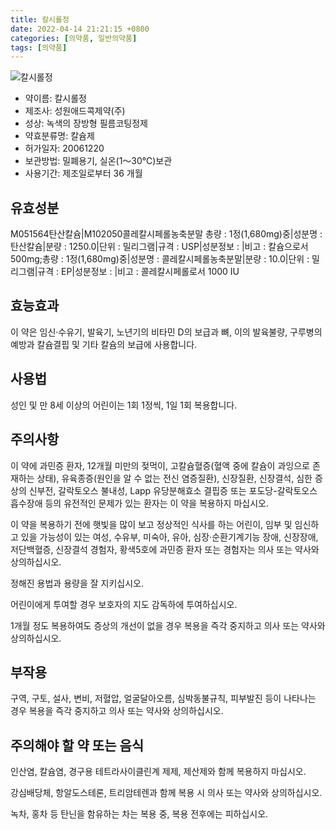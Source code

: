 ```yaml
---
title: 칼시롤정
date: 2022-04-14 21:21:15 +0800
categories: [의약품, 일반의약품]
tags: [의약품]
---
```

![칼시롤정](https://nedrug.mfds.go.kr/pbp/cmn/itemImageDownload/147428248730900101)

- 약이름: 칼시롤정
- 제조사: 성원애드콕제약(주)
- 성상: 녹색의 장방형 필름코팅정제
- 약효분류명: 칼슘제
- 허가일자: 20061220
- 보관방법: 밀폐용기, 실온(1～30℃)보관
- 사용기간: 제조일로부터 36 개월
## 유효성분
M051564탄산칼슘|M102050콜레칼시페롤농축분말
총량 : 1정(1,680mg)중|성분명 : 탄산칼슘|분량 : 1250.0|단위 : 밀리그램|규격 : USP|성분정보 : |비고 : 칼슘으로서 500mg;총량 : 1정(1,680mg)중|성분명 : 콜레칼시페롤농축분말|분량 : 10.0|단위 : 밀리그램|규격 : EP|성분정보 : |비고 : 콜레칼시페롤로서 1000 IU
## 효능효과
이 약은 임신·수유기, 발육기, 노년기의 비타민 D의 보급과 뼈, 이의 발육불량, 구루병의 예방과 칼슘결핍 및 기타 칼슘의 보급에 사용합니다.

## 사용법
성인 및 만 8세 이상의 어린이는 1회 1정씩, 1일 1회 복용합니다.

## 주의사항
이 약에 과민증 환자, 12개월 미만의 젖먹이, 고칼슘혈증(혈액 중에 칼슘이 과잉으로 존재하는 상태), 유육종증(원인을 알 수 없는 전신 염증질환), 신장질환, 신장결석, 심한 증상의 신부전, 갈락토오스 불내성, Lapp 유당분해효소 결핍증 또는 포도당-갈락토오스 흡수장애 등의 유전적인 문제가 있는 환자는 이 약을 복용하지 마십시오.

이 약을 복용하기 전에 햇빛을 많이 보고 정상적인 식사를 하는 어린이, 임부 및 임신하고 있을 가능성이 있는 여성, 수유부, 미숙아, 유아, 심장·순환기계기능 장애, 신장장애, 저단백혈증, 신장결석 경험자, 황색5호에 과민증 환자 또는 경험자는 의사 또는 약사와 상의하십시오.

정해진 용법과 용량을 잘 지키십시오.

어린이에게 투여할 경우 보호자의 지도 감독하에 투여하십시오.

1개월 정도 복용하여도 증상의 개선이 없을 경우 복용을 즉각 중지하고 의사 또는 약사와 상의하십시오.

## 부작용
구역, 구토, 설사, 변비, 저혈압, 얼굴달아오름, 심박동불규칙, 피부발진 등이 나타나는 경우 복용을 즉각 중지하고 의사 또는 약사와 상의하십시오.

## 주의해야 할 약 또는 음식
인산염, 칼슘염, 경구용 테트라사이클린계 제제, 제산제와 함께 복용하지 마십시오.

강심배당체, 항알도스테론, 트리암테렌과 함께 복용 시 의사 또는 약사와 상의하십시오.

녹차, 홍차 등 탄닌을 함유하는 차는 복용 중, 복용 전후에는 피하십시오.

